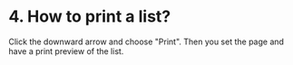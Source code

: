 # 4. How to print a list?
Click the downward arrow and choose "Print". Then you set the page and have a print preview of the list.
